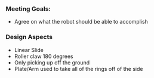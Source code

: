 ### Meeting Goals:
* Agree on what the robot should be able to accomplish

### Design Aspects
* Linear Slide
* Roller claw 180 degrees
* Only picking up off the ground
* Plate/Arm used to take all of the rings off of the side